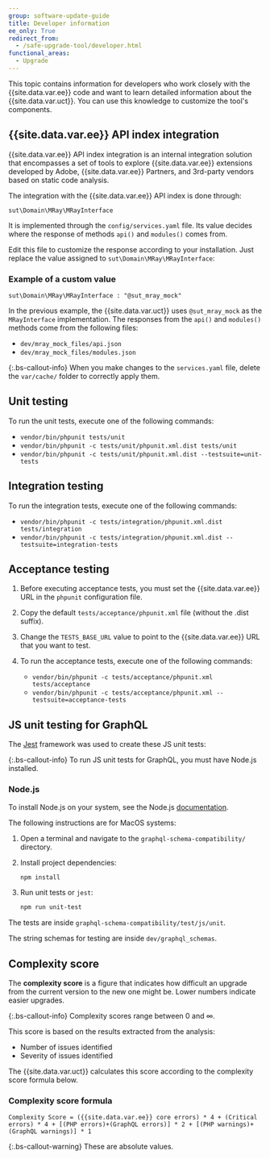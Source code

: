 ```yaml
---
group: software-update-guide
title: Developer information
ee_only: True
redirect_from:
  - /safe-upgrade-tool/developer.html
functional_areas:
  - Upgrade
---
```


This topic contains information for developers who work closely with the {{site.data.var.ee}} code and want to learn detailed information about the {{site.data.var.uct}}. You can use this knowledge to customize the tool's components.

## {{site.data.var.ee}} API index integration

{{site.data.var.ee}} API index integration is an internal integration solution that encompasses a set of tools to explore {{site.data.var.ee}} extensions developed by Adobe, {{site.data.var.ee}} Partners, and 3rd-party vendors based on static code analysis.

The integration with the {{site.data.var.ee}} API index is done through:

`sut\Domain\MRay\MRayInterface`

It is implemented through the `config/services.yaml` file. Its value decides where the response of methods `api()` and `modules()` comes from.

Edit this file to customize the response according to your installation. Just replace the value assigned to `sut\Domain\MRay\MRayInterface`:

### Example of a custom value

`sut\Domain\MRay\MRayInterface : "@sut_mray_mock"`

In the previous example, the {{site.data.var.uct}} uses `@sut_mray_mock` as the `MRayInterface` implementation. The responses from the `api()` and `modules()` methods come from the following files:

*  `dev/mray_mock_files/api.json`
*  `dev/mray_mock_files/modules.json`

{:.bs-callout-info}
When you make changes to the `services.yaml` file, delete the `var/cache/` folder to correctly apply them.

## Unit testing

To run the unit tests, execute one of the following commands:

*  `vendor/bin/phpunit tests/unit`
*  `vendor/bin/phpunit -c tests/unit/phpunit.xml.dist tests/unit`
*  `vendor/bin/phpunit -c tests/unit/phpunit.xml.dist --testsuite=unit-tests`

## Integration testing

To run the integration tests, execute one of the following commands:

*  `vendor/bin/phpunit -c tests/integration/phpunit.xml.dist tests/integration`
*  `vendor/bin/phpunit -c tests/integration/phpunit.xml.dist --testsuite=integration-tests`

## Acceptance testing

1. Before executing acceptance tests, you must set the {{site.data.var.ee}} URL in the `phpunit` configuration file.
1. Copy the default `tests/acceptance/phpunit.xml` file (without the .dist suffix).
1. Change the `TESTS_BASE_URL` value to point to the {{site.data.var.ee}} URL that you want to test.
1. To run the acceptance tests, execute one of the following commands:

   *  `vendor/bin/phpunit -c tests/acceptance/phpunit.xml tests/acceptance`
   *  `vendor/bin/phpunit -c tests/acceptance/phpunit.xml --testsuite=acceptance-tests`

## JS unit testing for GraphQL

The [Jest](https://jestjs.io/docs/en/getting-started.html) framework was used to create these JS unit tests:

{:.bs-callout-info}
To run JS unit tests for GraphQL, you must have Node.js installed.

### Node.js

To install Node.js on your system, see the Node.js [documentation](https://nodejs.dev/learn/how-to-install-nodejs).

The following instructions are for MacOS systems:

1. Open a terminal and navigate to the `graphql-schema-compatibility/` directory.
1. Install project dependencies:

   ```bash
   npm install
   ```

1. Run unit tests or `jest`:

   ```bash
   npm run unit-test
   ```

The tests are inside `graphql-schema-compatibility/test/js/unit`.

The string schemas for testing are inside `dev/graphql_schemas`.

## Complexity score

The **complexity score** is a figure that indicates how difficult an upgrade from the current version to the new one might be. Lower numbers indicate easier upgrades.

{:.bs-callout-info}
Complexity scores range between 0 and ∞.

This score is based on the results extracted from the analysis:

*  Number of issues identified
*  Severity of issues identified

The {{site.data.var.uct}} calculates this score according to the complexity score formula below.

### Complexity score formula

`Complexity Score = ({{site.data.var.ee}} core errors) * 4 + (Critical errors) * 4 + [(PHP errors)+(GraphQL errors)] * 2 + [(PHP warnings)+(GraphQL warnings)] * 1`

{:.bs-callout-warning}
These are absolute values.

